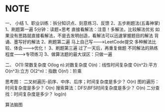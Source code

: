 # NOTE

一、
小结
1、职业训练：拆分知识点、刻意练习、反馈
2、五步刷题法(五毒神掌)
1、刷题第一遍
5分钟：读题+思考
直接看解法：注意！多解法，比较解法优劣
如果没有思路就直接看解法，不是去发明创造，看解法可以迅速掌握题目的解法
背诵、墨写好的解法
2、刷题第二遍
马上自己写--->LeetCode提交
多种解法比较、体会--->优化！
3、刷题第三遍
过了一天后，再重复做题
不同解法的熟练程度--->专项练习
3、做算法题的最大误区：只做一遍


二、
O(1):常数复杂度
O(log n):对数复杂度
O(n)：线性时间复杂度
O(n^2):平方
O(n^3):立方
O(2^n)：指数
O(n!)：阶乘

思考图：
二叉树遍历-前序、中序、后序；时间复杂度是多少？	O(n)
图的遍历：时间复杂度是多少？	O(n)
搜索算法：DFS\BFS时间复杂度是多少？	O(n)
二分查找：时间复杂度是多少？	log(n)


算法脑图